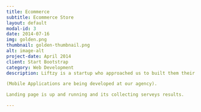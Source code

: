 ```yaml
---
title: Ecommerce
subtitle: Ecommerce Store
layout: default
modal-id: 3
date: 2014-07-16
img: golden.png
thumbnail: golden-thumbnail.png
alt: image-alt
project-date: April 2014
client: Start Bootstrap
category: Web Development
description: Liftzy is a startup who approached us to built them their startup landing page and mobile Applications for both android and ios.

(Mobile Applications are being developed at our agency).

Landing page is up and running and its collecting serveys results.

---
```

